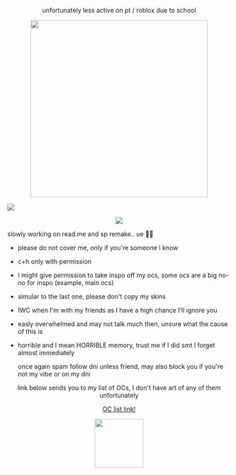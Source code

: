 <p align='center'> unfortunately less active on pt / roblox due to school </p>

<p align='center'> <img src="https://file.garden/aFcXo5382hs7xX6v/Untitled310_20250829171100.png" width="400" height="400"> </p>

<img src="https://readme-typing-svg.demolab.com/?lines='+Hm.+I'm+Lamia...+Hm?+Say+something+else?+Eh...+H-hold+on...+Let+me+think...+';'+D-did+you+pick+the+wrong+person...?+';'+A-are+we+fighting+for+real...?+Don't+expect+too+much!+';'+Don't+feel+ashamed+yawning+at+work.+What's+wrong+with+that?+';'+Aren't+you+bored+doing+the+same+thing+every+day?+'&font=Libertinus+Math&center=true&width=1080&height=50&color=86aebc&duration=2500&pause=1000">

<p align='center'> <img src=https://komarev.com/ghpvc/?username=pastellcloudyy&color=335374&abbreviated=true&style=flat-square> </p>

slowly working on read.me and sp remake.. ue 🧀😭
- please do not cover me, only if you're someone I know
- c+h only with permission
- I might give permission to take inspo off my ocs, some ocs are a big no-no for inspo (example, main ocs)
- simular to the last one, please don't copy my skins
- IWC when I'm with my friends as I have a high chance I'll ignore you
- easly overwhelmed and may not talk much then, unsure what the cause of this is
- horrible and I mean HORRIBLE memory, trust me if I did smt I forget almost immediately

  once again spam follow dni unless friend, may also block you if you're not my vibe or on my dni

<p align='center'> link below sends you to my list of OCs, I don't have art of any of them unfortunately </p>

<div align='center'>
  
[OC list link!](https://spiral_cloudyy.notepin.co/list-of-ocs-fsbnipdx)
  
</div>

<p align='center'> <img src="https://file.garden/aFcXo5382hs7xX6v/1c979283-7dc6-4102-ab7e-746467445b96.gif" width="110" height="110" /> </p>
